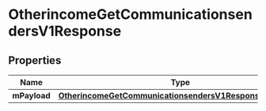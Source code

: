 
# OtherincomeGetCommunicationsendersV1Response

## Properties
| Name | Type | Description | Notes |
| ------------ | ------------- | ------------- | ------------- |
| **mPayload** | [**OtherincomeGetCommunicationsendersV1ResponseMPayload**](OtherincomeGetCommunicationsendersV1ResponseMPayload.md) |  |  |



